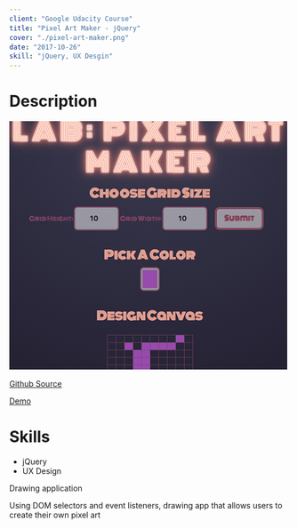```yaml
---
client: "Google Udacity Course"
title: "Pixel Art Maker - jQuery"
cover: "./pixel-art-maker.png"
date: "2017-10-26"
skill: "jQuery, UX Desgin"
---
```

# Description

<img src="pixel-art-maker.png">

[Github Source](https://github.com/northantsvintage/fewd-pixel-art-maker/)

[Demo](https://northantsvintage.github.io/fewd-pixel-art-maker/index.html)


# Skills

  - jQuery
  - UX Design

Drawing application

Using DOM selectors and event listeners, drawing app that allows users to create their own pixel art
